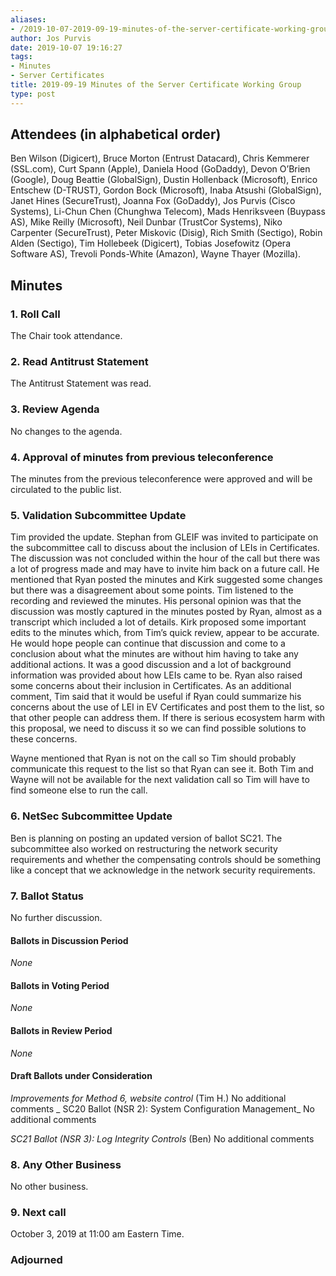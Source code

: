 ```yaml
---
aliases:
- /2019-10-07-2019-09-19-minutes-of-the-server-certificate-working-group/
author: Jos Purvis
date: 2019-10-07 19:16:27
tags:
- Minutes
- Server Certificates
title: 2019-09-19 Minutes of the Server Certificate Working Group
type: post
---
```


## Attendees (in alphabetical order) 

Ben Wilson (Digicert), Bruce Morton (Entrust Datacard), Chris Kemmerer (SSL.com), Curt Spann (Apple), Daniela Hood (GoDaddy), Devon O’Brien (Google), Doug Beattie (GlobalSign), Dustin Hollenback (Microsoft), Enrico Entschew (D-TRUST), Gordon Bock (Microsoft), Inaba Atsushi (GlobalSign), Janet Hines (SecureTrust), Joanna Fox (GoDaddy), Jos Purvis (Cisco Systems), Li-Chun Chen (Chunghwa Telecom), Mads Henriksveen (Buypass AS), Mike Reilly (Microsoft), Neil Dunbar (TrustCor Systems), Niko Carpenter (SecureTrust), Peter Miskovic (Disig), Rich Smith (Sectigo), Robin Alden (Sectigo), Tim Hollebeek (Digicert), Tobias Josefowitz (Opera Software AS), Trevoli Ponds-White (Amazon), Wayne Thayer (Mozilla).

## Minutes

### 1. Roll Call

The Chair took attendance.

### 2. Read Antitrust Statement

The Antitrust Statement was read.

### 3. Review Agenda

No changes to the agenda.

### 4. Approval of minutes from previous teleconference 

The minutes from the previous teleconference were approved and will be circulated to the public list.

### 5. Validation Subcommittee Update

Tim provided the update. Stephan from GLEIF was invited to participate on the subcommittee call to discuss about the inclusion of LEIs in Certificates. The discussion was not concluded within the hour of the call but there was a lot of progress made and may have to invite him back on a future call. He mentioned that Ryan posted the minutes and Kirk suggested some changes but there was a disagreement about some points. Tim listened to the recording and reviewed the minutes. His personal opinion was that the discussion was mostly captured in the minutes posted by Ryan, almost as a transcript which included a lot of details. Kirk proposed some important edits to the minutes which, from Tim’s quick review, appear to be accurate. He would hope people can continue that discussion and come to a conclusion about what the minutes are without him having to take any additional actions. It was a good discussion and a lot of background information was provided about how LEIs came to be. Ryan also raised some concerns about their inclusion in Certificates. As an additional comment, Tim said that it would be useful if Ryan could summarize his concerns about the use of LEI in EV Certificates and post them to the list, so that other people can address them. If there is serious ecosystem harm with this proposal, we need to discuss it so we can find possible solutions to these concerns.

Wayne mentioned that Ryan is not on the call so Tim should probably communicate this request to the list so that Ryan can see it. Both Tim and Wayne will not be available for the next validation call so Tim will have to find someone else to run the call.

### 6. NetSec Subcommittee Update 

Ben is planning on posting an updated version of ballot SC21.
The subcommittee also worked on restructuring the network security requirements and whether the compensating controls should be something like a concept that we acknowledge in the network security requirements.

### 7. Ballot Status 

No further discussion.

#### Ballots in Discussion Period

_None_

#### Ballots in Voting Period 

_None_

#### Ballots in Review Period 

_None_

#### Draft Ballots under Consideration

_Improvements for Method 6, website control_ (Tim H.)
No additional comments
\_
SC20 Ballot (NSR 2): System Configuration Management\_
No additional comments

_SC21 Ballot (NSR 3): Log Integrity Controls_ (Ben)
No additional comments

### 8. Any Other Business 

No other business.

### 9. Next call 

October 3, 2019 at 11:00 am Eastern Time.

### Adjourned